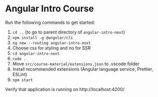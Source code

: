 # Angular Intro Course

Run the following commands to get started:

1. `cd ..` (to go to parent directory of `angular-intro-next`)
1. `npm install -g @angular/cli`
1. `ng new --routing angular-intro-next`
1. Choose css for styling and no for SSR
1. `cd angular-intro-next`
1. `code .`
1. Move `src/course-material/extensions.json` to .vscode folder
1. Install recommended extensions (Angular language service, Prettier, ESLint)
1. `npm start`

Verify that application is running on http://localhost:4200/
